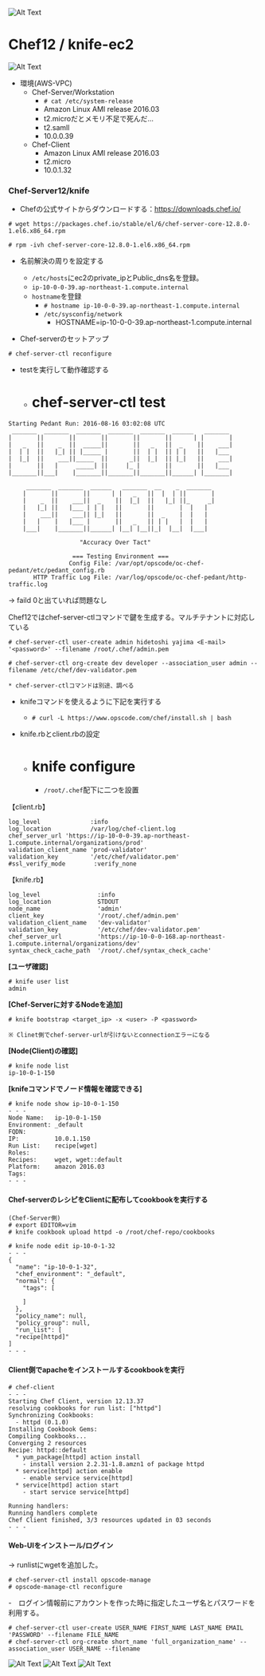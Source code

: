 ![Alt Text](https://github.com/yhidetoshi/Pictures/raw/master/aws/chef-aws.png)

# Chef12 / knife-ec2



![Alt Text](https://github.com/yhidetoshi/Pictures/raw/master/aws/aws-ci.png)

- 環境(AWS-VPC)
  - Chef-Server/Workstation
    - `# cat /etc/system-release`
    - Amazon Linux AMI release 2016.03
    - t2.microだとメモリ不足で死んだ...
    - t2.samll
    - 10.0.0.39
  - Chef-Client
    - Amazon Linux AMI release 2016.03
    - t2.micro
    - 10.0.1.32

### Chef-Server12/knife

- Chefの公式サイトからダウンロードする：https://downloads.chef.io/
```
# wget https://packages.chef.io/stable/el/6/chef-server-core-12.8.0-1.el6.x86_64.rpm

# rpm -ivh chef-server-core-12.8.0-1.el6.x86_64.rpm
```

- 名前解決の周りを設定する
  - `/etc/hosts`にec2のprivate_ipとPublic_dns名を登録。
  - `ip-10-0-0-39.ap-northeast-1.compute.internal`
  - `hostname`を登録
    - `# hostname ip-10-0-0-39.ap-northeast-1.compute.internal` 
    - `/etc/sysconfig/network`
      - HOSTNAME=ip-10-0-0-39.ap-northeast-1.compute.internal 


- Chef-serverのセットアップ
```
# chef-server-ctl reconfigure
```

- testを実行して動作確認する
  - # chef-server-ctl test
```
Starting Pedant Run: 2016-08-16 03:02:08 UTC
 _______  _______  _______  _______  _______  ______   _______
|       ||       ||       ||       ||       ||      | |       |
|   _   ||    _  ||  _____||       ||   _   ||  _    ||    ___|
|  | |  ||   |_| || |_____ |       ||  | |  || | |   ||   |___
|  |_|  ||    ___||_____  ||      _||  |_|  || |_|   ||    ___|
|       ||   |     _____| ||     |_ |       ||       ||   |___
|_______||___|    |_______||_______||_______||______| |_______|

     _______  _______  ______   _______  __    _  _______
    |       ||       ||      | |   _   ||  |  | ||       |
    |    _  ||    ___||  _    ||  |_|  ||   |_| ||_     _|
    |   |_| ||   |___ | | |   ||       ||       |  |   |
    |    ___||    ___|| |_|   ||       ||  _    |  |   |
    |   |    |   |___ |       ||   _   || | |   |  |   |
    |___|    |_______||______| |__| |__||_|  |__|  |___|

                    "Accuracy Over Tact"

                  === Testing Environment ===
                 Config File: /var/opt/opscode/oc-chef-pedant/etc/pedant_config.rb
       HTTP Traffic Log File: /var/log/opscode/oc-chef-pedant/http-traffic.log
```
-> faild 0と出ていれば問題なし


Chef12ではchef-server-ctlコマンドで鍵を生成する。マルチテナントに対応している
```
# chef-server-ctl user-create admin hidetoshi yajima <E-mail> '<password>' --filename /root/.chef/admin.pem

# chef-server-ctl org-create dev developer --association_user admin --filename /etc/chef/dev-validator.pem

* chef-server-ctlコマンドは別途、調べる
```

- knifeコマンドを使えるように下記を実行する
  - `# curl -L https://www.opscode.com/chef/install.sh | bash`

- knife.rbとclient.rbの設定
  - # knife configure
    - `/root/.chef`配下に二つを設置

【client.rb】
```
log_level              :info
log_location           /var/log/chef-client.log
chef_server_url 'https://ip-10-0-0-39.ap-northeast-1.compute.internal/organizations/prod'
validation_client_name 'prod-validator'
validation_key         '/etc/chef/validator.pem'
#ssl_verify_mode        :verify_none
```



【knife.rb】
```
log_level                :info
log_location             STDOUT
node_name                'admin'
client_key               '/root/.chef/admin.pem'
validation_client_name   'dev-validator'
validation_key           '/etc/chef/dev-validator.pem'
chef_server_url          'https://ip-10-0-0-168.ap-northeast-1.compute.internal/organizations/dev'
syntax_check_cache_path  '/root/.chef/syntax_check_cache'
```


**[ユーザ確認]**
```
# knife user list
admin
```

**[Chef-Serverに対するNodeを追加]**
```
# knife bootstrap <target_ip> -x <user> -P <password>

※ Clinet側でchef-server-urlが引けないとconnectionエラーになる
```


**[Node(Client)の確認]**
```
# knife node list
ip-10-0-1-150
```

**[knifeコマンドでノード情報を確認できる]**
```
# knife node show ip-10-0-1-150
- - -
Node Name:   ip-10-0-1-150
Environment: _default
FQDN:
IP:          10.0.1.150
Run List:    recipe[wget]
Roles:
Recipes:     wget, wget::default
Platform:    amazon 2016.03
Tags:
- - -
```

#### Chef-serverのレシピをClientに配布してcookbookを実行する
```
(Chef-Server側)
# export EDITOR=vim
# knife cookbook upload httpd -o /root/chef-repo/cookbooks
```


```
# knife node edit ip-10-0-1-32
- - - 
{
  "name": "ip-10-0-1-32",
  "chef_environment": "_default",
  "normal": {
    "tags": [

    ]
  },
  "policy_name": null,
  "policy_group": null,
  "run_list": [
  "recipe[httpd]"
]
- - - 
```

#### Client側でapacheをインストールするcookbookを実行
```
# chef-client
- - - 
Starting Chef Client, version 12.13.37
resolving cookbooks for run list: ["httpd"]
Synchronizing Cookbooks:
  - httpd (0.1.0)
Installing Cookbook Gems:
Compiling Cookbooks...
Converging 2 resources
Recipe: httpd::default
  * yum_package[httpd] action install
    - install version 2.2.31-1.8.amzn1 of package httpd
  * service[httpd] action enable
    - enable service service[httpd]
  * service[httpd] action start
    - start service service[httpd]

Running handlers:
Running handlers complete
Chef Client finished, 3/3 resources updated in 03 seconds
- - - 
```

#### Web-UIをインストール/ログイン
-> runlistにwgetを追加した。
```
# chef-server-ctl install opscode-manage
# opscode-manage-ctl reconfigure
```
-　ログイン情報前にアカウントを作った時に指定したユーザ名とパスワードを利用する。
```
# chef-server-ctl user-create USER_NAME FIRST_NAME LAST_NAME EMAIL 'PASSWORD' --filename FILE_NAME
# chef-server-ctl org-create short_name 'full_organization_name' --association_user USER_NAME --filename
```

![Alt Text](https://github.com/yhidetoshi/Pictures/raw/master/aws/chef-login.png)
![Alt Text](https://github.com/yhidetoshi/Pictures/raw/master/aws/chef-webui-node.png)
![Alt Text](https://github.com/yhidetoshi/Pictures/raw/master/aws/chef-webui-runlist.png)

